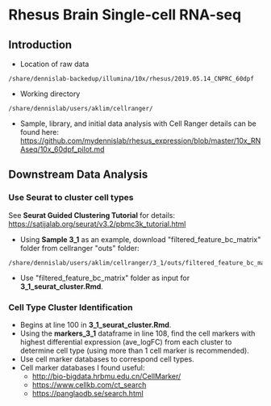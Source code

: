 # Rhesus Brain Single-cell RNA-seq

## Introduction
* Location of raw data
```
/share/dennislab-backedup/illumina/10x/rhesus/2019.05.14_CNPRC_60dpf
```
* Working directory
```
/share/dennislab/users/aklim/cellranger/
```
* Sample, library, and initial data analysis with Cell Ranger details can be found here:
https://github.com/mydennislab/rhesus_expression/blob/master/10x_RNAseq/10x_60dpf_pilot.md

## Downstream Data Analysis

### Use Seurat to cluster cell types
See **Seurat Guided Clustering Tutorial** for details:
https://satijalab.org/seurat/v3.2/pbmc3k_tutorial.html

* Using **Sample 3_1** as an example, download "filtered_feature_bc_matrix" folder from cellranger "outs" folder:
```
/share/dennislab/users/aklim/cellranger/3_1/outs/filtered_feature_bc_matrix/
```
* Use "filtered_feature_bc_matrix" folder as input for **3_1_seurat_cluster.Rmd**.

### Cell Type Cluster Identification
* Begins at line 100 in **3_1_seurat_cluster.Rmd**.
* Using the **markers_3_1** dataframe in line 108, find the cell markers with highest differential expression (ave_logFC) from each cluster to determine cell type (using more than 1 cell marker is recommended).
* Use cell marker databases to correspond cell types.
* Cell marker databases I found useful:
  * http://bio-bigdata.hrbmu.edu.cn/CellMarker/
  * https://www.cellkb.com/ct_search
  * https://panglaodb.se/search.html

